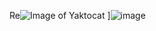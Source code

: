 Re![Image of Yaktocat](https://octodex.github.com/images/yaktocat.png)
]![image](https://user-images.githubusercontent.com/99284697/153077606-12edb574-4274-4c07-94e9-1e4525143f9b.png)
